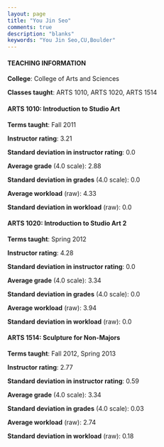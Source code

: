 ```yaml
---
layout: page
title: "You Jin Seo" 
comments: true
description: "blanks"
keywords: "You Jin Seo,CU,Boulder"
---
```

<head>
<script src="https://ajax.googleapis.com/ajax/libs/jquery/2.1.3/jquery.min.js"></script>
<script src="https://dl.dropboxusercontent.com/s/pc42nxpaw1ea4o9/highcharts.js?dl=0"></script>
<!-- <script src="../assets/js/highcharts.js"></script> -->
<style type="text/css">@font-face {
	font-family: "Bebas Neue";
	src: url(https://www.filehosting.org/file/details/544349/BebasNeue Regular.otf) format("opentype");
	}
	h1.Bebas { 
		font-family: "Bebas Neue", Verdana, Tahoma;
	}
</style>
</head>
	   
#### TEACHING INFORMATION

**College**: College of Arts and Sciences

**Classes taught**: ARTS 1010, ARTS 1020, ARTS 1514

#### ARTS 1010: Introduction to Studio Art

**Terms taught**: Fall 2011

**Instructor rating**: 3.21

**Standard deviation in instructor rating**: 0.0

**Average grade** (4.0 scale): 2.88

**Standard deviation in grades** (4.0 scale): 0.0

**Average workload** (raw): 4.33

**Standard deviation in workload** (raw): 0.0

#### ARTS 1020: Introduction to Studio Art 2

**Terms taught**: Spring 2012

**Instructor rating**: 4.28

**Standard deviation in instructor rating**: 0.0

**Average grade** (4.0 scale): 3.34

**Standard deviation in grades** (4.0 scale): 0.0

**Average workload** (raw): 3.94

**Standard deviation in workload** (raw): 0.0

#### ARTS 1514: Sculpture for Non-Majors

**Terms taught**: Fall 2012, Spring 2013

**Instructor rating**: 2.77

**Standard deviation in instructor rating**: 0.59

**Average grade** (4.0 scale): 3.34

**Standard deviation in grades** (4.0 scale): 0.03

**Average workload** (raw): 2.74

**Standard deviation in workload** (raw): 0.18

